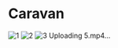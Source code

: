 # Caravan
![1](https://user-images.githubusercontent.com/84305902/184613225-54bea92b-892b-40e7-8f50-0b2cff506341.jpg)
![2](https://user-images.githubusercontent.com/84305902/184613249-7cab27e3-13a0-415c-afb3-9ba4110e27d2.jpg)
![3](https://user-images.githubusercontent.com/84305902/184613258-c1c6b472-3322-4a3f-9224-6045fa8a7b9e.jpg)
Uploading 5.mp4…
